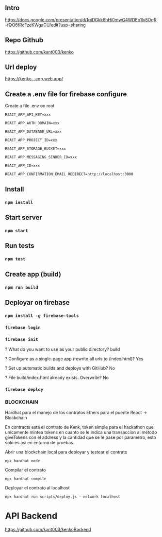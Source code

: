 ## Intro

https://docs.google.com/presentation/d/1qjDGkk6hHi0mwG4WDEo1lv8OqR-fQQ6fReFzeKWgaCU/edit?usp=sharing

## Repo Github

https://github.com/kant003/kenko

## Url deploy

https://kenko--app.web.app/

## Create a .env file for firebase configure

Create a file .env on root 

```
REACT_APP_API_KEY=xxx

REACT_APP_AUTH_DOMAIN=xxx

REACT_APP_DATABASE_URL=xxx

REACT_APP_PROJECT_ID=xxx

REACT_APP_STORAGE_BUCKET=xxx

REACT_APP_MESSAGING_SENDER_ID=xxx

REACT_APP_ID=xxx

REACT_APP_CONFIRMATION_EMAIL_REDIRECT=http://localhost:3000

```


## Install
### `npm install`


## Start server

### `npm start`


## Run tests

### `npm test`


## Create app (build)

### `npm run build`


## Deployar on firebase

### `npm install -g firebase-tools`
### `firebase login`
### `firebase init`


? What do you want to use as your public directory? build

? Configure as a single-page app (rewrite all urls to /index.html)? Yes

? Set up automatic builds and deploys with GitHub? No

? File build/index.html already exists. Overwrite? No

### `firebase deploy`

### BLOCKCHAIN
Hardhat para el manejo de los contratos
Ethers para el puente React -> Blockchain

En contracts está el contrato de Kenk, token simple para el 
hackathon que unicamente mintea tokens en cuanto se le indica
una transaccion al método giveTokens con el address y la cantidad
que se le pase por parametro, esto solo es así en entorno de pruebas.

Abrir una blockchain local para deployar y testear el contrato

`npx hardhat node`

Compilar el contrato

`npx hardhat compile`

Deployar el contrato al localhost

`npx hardhat run scripts/deploy.js --network localhost`


# API Backend

https://github.com/kant003/kenkoBackend
